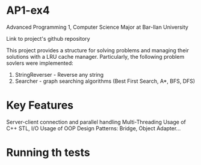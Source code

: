 # AP1-ex4
Advanced Programming 1, Computer Science Major at Bar-Ilan University

Link to project's github repository

This project provides a structure for solving problems and managing their solutions with a LRU cache manager. Particularly, the following problem sovlers were implemented:

 1) StringReverser - Reverse any string
 2)   Searcher - graph searching algorithms (Best First Search, A*, BFS, DFS)
 
# Key Features
Server-client connection and parallel handling
Multi-Threading
Usage of C++ STL, I/O
Usage of OOP Design Patterns: Bridge, Object Adapter...

# Running th tests
